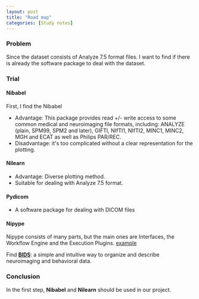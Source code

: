 ```yaml
---
layout: post
title: "Road map"
categories: [Study notes]
---
```


### Problem
Since the dataset consists of Analyze 7.5 format files. I want to find if there is already the software package to deal with the dataset.

### Trial

#### Nibabel
First, I find the Nibabel
* Advantage: This package provides read +/- write access to some common medical and neuroimaging file formats, including: ANALYZE (plain, SPM99, SPM2 and later), GIFTI, NIfTI1, NIfTI2, MINC1, MINC2, MGH and ECAT as well as Philips PAR/REC.
* Disadvantage: it's too complicated without a clear representation for the plotting.

#### Nilearn

* Advantage: Diverse plotting method.
* Suitable for dealing with Analyze 7.5 format.

#### Pydicom
* A software package for dealing with DICOM files

#### Nipype
Nipype consists of many parts, but the main ones are Interfaces, the Workflow Engine and the Execution Plugins.
[example](https://miykael.github.io/nipype_tutorial/notebooks/introduction_nipype.html#12)


Find [__BIDS__](http://bids.neuroimaging.io/): a simple and intuitive way to organize and describe neuroimaging and behavioral data.

### Conclusion
In the first step, __Nibabel__ and __Nilearn__ should be used in our project.

